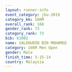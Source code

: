```yaml
---
layout: runner-info 
event_category: jbu-2019 
category_km: 16KM  
overall_rank: 168
gender_rank: 73
category_rank: 73
bib: 61002
name: SALEHUDIN BIN MOHAMED
category: 16KM Men Open
gender: Male
finish_time: 3-15-14
country: Malaysia
---
```

